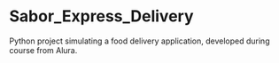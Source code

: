 # Sabor_Express_Delivery
Python project simulating a food delivery application, developed during course from Alura.
